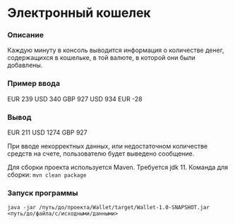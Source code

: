 # Электронный кошелек
### Описание
Каждую минуту в консоль выводится информация о количестве денег, содержащихся в кошельке, в той валюте, в которой они были добавлены.
### Пример ввода
EUR 239
USD 340
GBP 927
USD 934
EUR -28
### Вывод
EUR 211
USD 1274
GBP 927


При вводе некорректных данных, или недостаточном количестве средств на счете, пользователю будет выведено сообщение.

Для сборки проекта используется Maven. Требуется jdk 11.
Команда для сборки: ``` mvn clean package ```

### Запуск программы
```
java -jar /путь/до/проекта/Wallet/target/Wallet-1.0-SNAPSHOT.jar <путь/до/файла/с/исходными/данными>
```